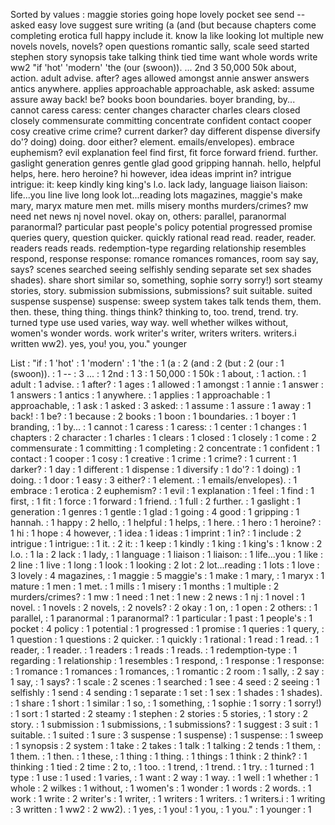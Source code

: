 Sorted by values :
maggie stories going hope lovely pocket see send -- asked easy love suggest sure writing (a (and (but because chapters come completing erotica full happy include it. know la like looking lot multiple new novels novels, novels? open questions romantic sally, scale seed started stephen story synopsis take talking think tied time want whole words write ww2 "if 'hot' 'modern' 'the (our (swoon)). ... 2nd 3 50,000 50k about, action. adult advise. after? ages allowed amongst annie answer answers antics anywhere. applies approachable approachable, ask asked: assume assure away back! be? books boon boundaries. boyer branding, by... cannot caress caress: center changes character charles clears closed closely commensurate committing concentrate confident contact cooper cosy creative crime crime? current darker? day different dispense diversify do'? doing) doing. door either? element. emails/envelopes). embrace euphemism? evil explanation feel find first, fit force forward friend. further. gaslight generation genres gentle glad good gripping hannah. hello, helpful helps, here. hero heroine? hi however, idea ideas imprint in? intrigue intrigue: it: keep kindly king king's l.o. lack lady, language liaison liaison: life...you line live long look lot...reading lots magazines, maggie's make mary, maryx mature men met. mills misery months murders/crimes? mw need net news nj novel novel. okay on, others: parallel, paranormal paranormal? particular past people's policy potential progressed promise queries query, question quicker. quickly rational read read. reader, reader. readers reads reads. redemption-type regarding relationship resembles respond, response response: romance romances romances, room say say, says? scenes searched seeing selfishly sending separate set sex shades shades). share short similar so, something, sophie sorry sorry!) sort steamy stories, story. submission submissions, submissions? suit suitable. suited suspense suspense) suspense: sweep system takes talk tends them, them. then. these, thing thing. things think? thinking to, too. trend, trend. try. turned type use used varies, way way. well whether wilkes without, women's wonder words. work writer's writer, writers writers. writers.i written ww2). yes, you! you, you." younger 

List :
"if : 1
'hot' : 1
'modern' : 1
'the : 1
(a : 2
(and : 2
(but : 2
(our : 1
(swoon)). : 1
-- : 3
... : 1
2nd : 1
3 : 1
50,000 : 1
50k : 1
about, : 1
action. : 1
adult : 1
advise. : 1
after? : 1
ages : 1
allowed : 1
amongst : 1
annie : 1
answer : 1
answers : 1
antics : 1
anywhere. : 1
applies : 1
approachable : 1
approachable, : 1
ask : 1
asked : 3
asked: : 1
assume : 1
assure : 1
away : 1
back! : 1
be? : 1
because : 2
books : 1
boon : 1
boundaries. : 1
boyer : 1
branding, : 1
by... : 1
cannot : 1
caress : 1
caress: : 1
center : 1
changes : 1
chapters : 2
character : 1
charles : 1
clears : 1
closed : 1
closely : 1
come : 2
commensurate : 1
committing : 1
completing : 2
concentrate : 1
confident : 1
contact : 1
cooper : 1
cosy : 1
creative : 1
crime : 1
crime? : 1
current : 1
darker? : 1
day : 1
different : 1
dispense : 1
diversify : 1
do'? : 1
doing) : 1
doing. : 1
door : 1
easy : 3
either? : 1
element. : 1
emails/envelopes). : 1
embrace : 1
erotica : 2
euphemism? : 1
evil : 1
explanation : 1
feel : 1
find : 1
first, : 1
fit : 1
force : 1
forward : 1
friend. : 1
full : 2
further. : 1
gaslight : 1
generation : 1
genres : 1
gentle : 1
glad : 1
going : 4
good : 1
gripping : 1
hannah. : 1
happy : 2
hello, : 1
helpful : 1
helps, : 1
here. : 1
hero : 1
heroine? : 1
hi : 1
hope : 4
however, : 1
idea : 1
ideas : 1
imprint : 1
in? : 1
include : 2
intrigue : 1
intrigue: : 1
it. : 2
it: : 1
keep : 1
kindly : 1
king : 1
king's : 1
know : 2
l.o. : 1
la : 2
lack : 1
lady, : 1
language : 1
liaison : 1
liaison: : 1
life...you : 1
like : 2
line : 1
live : 1
long : 1
look : 1
looking : 2
lot : 2
lot...reading : 1
lots : 1
love : 3
lovely : 4
magazines, : 1
maggie : 5
maggie's : 1
make : 1
mary, : 1
maryx : 1
mature : 1
men : 1
met. : 1
mills : 1
misery : 1
months : 1
multiple : 2
murders/crimes? : 1
mw : 1
need : 1
net : 1
new : 2
news : 1
nj : 1
novel : 1
novel. : 1
novels : 2
novels, : 2
novels? : 2
okay : 1
on, : 1
open : 2
others: : 1
parallel, : 1
paranormal : 1
paranormal? : 1
particular : 1
past : 1
people's : 1
pocket : 4
policy : 1
potential : 1
progressed : 1
promise : 1
queries : 1
query, : 1
question : 1
questions : 2
quicker. : 1
quickly : 1
rational : 1
read : 1
read. : 1
reader, : 1
reader. : 1
readers : 1
reads : 1
reads. : 1
redemption-type : 1
regarding : 1
relationship : 1
resembles : 1
respond, : 1
response : 1
response: : 1
romance : 1
romances : 1
romances, : 1
romantic : 2
room : 1
sally, : 2
say : 1
say, : 1
says? : 1
scale : 2
scenes : 1
searched : 1
see : 4
seed : 2
seeing : 1
selfishly : 1
send : 4
sending : 1
separate : 1
set : 1
sex : 1
shades : 1
shades). : 1
share : 1
short : 1
similar : 1
so, : 1
something, : 1
sophie : 1
sorry : 1
sorry!) : 1
sort : 1
started : 2
steamy : 1
stephen : 2
stories : 5
stories, : 1
story : 2
story. : 1
submission : 1
submissions, : 1
submissions? : 1
suggest : 3
suit : 1
suitable. : 1
suited : 1
sure : 3
suspense : 1
suspense) : 1
suspense: : 1
sweep : 1
synopsis : 2
system : 1
take : 2
takes : 1
talk : 1
talking : 2
tends : 1
them, : 1
them. : 1
then. : 1
these, : 1
thing : 1
thing. : 1
things : 1
think : 2
think? : 1
thinking : 1
tied : 2
time : 2
to, : 1
too. : 1
trend, : 1
trend. : 1
try. : 1
turned : 1
type : 1
use : 1
used : 1
varies, : 1
want : 2
way : 1
way. : 1
well : 1
whether : 1
whole : 2
wilkes : 1
without, : 1
women's : 1
wonder : 1
words : 2
words. : 1
work : 1
write : 2
writer's : 1
writer, : 1
writers : 1
writers. : 1
writers.i : 1
writing : 3
written : 1
ww2 : 2
ww2). : 1
yes, : 1
you! : 1
you, : 1
you." : 1
younger : 1
